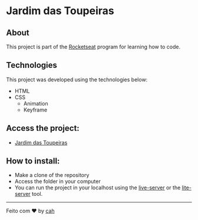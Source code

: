 # Jardim das Toupeiras

## About

This project is part of the [Rocketseat](https://www.rocketseat.com.br/) program for learning how to code.

## Technologies

This project was developed using the technologies below:

- HTML
- CSS
  - Animation
  - Keyframe

## Access the project:

- [Jardim das Toupeiras](https://cah90.github.io/explorer-stage3-jardimToupeiras/)

## How to install:

- Make a clone of the repository
- Access the folder in your computer
- You can run the project in your localhost using the [live-server]("https://ritwickdey.github.io/vscode-live-server/") or the [lite-server]("https://github.com/johnpapa/lite-server") tool.

---

Feito com ♥ by [cah](https://cassiabernardo.com)
